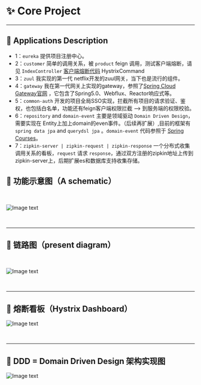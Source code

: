 # :sparkles: Core Project 

***
## :palm_tree: Applications Description </br>
+ 1：`eureka` 提供项目注册中心。
+ 2：`customer` 简单的调用关系，被 `product` feign 调用，测试客户端熔断，请见 `IndexController` [客户端熔断代码](https://github.com/yugenhai108/framework-applications/blob/master/product/src/main/java/org/yugh/product/controller/IndexController.java)  HystrixCommand 
+ 3：`zuul` 我实现的第一代 netflix开发的zuul网关，当下也是流行的组件。
+ 4：`gateway` 我在第一代网关上实现的gateway，参照了[Spring Cloud Gateway官网](https://cloud.spring.io/spring-cloud-gateway/reference/html/) ，它包含了Spring5.0、Webflux、Reactor响应式等。
+ 5：`common-auth` 开发的项目全局SSO实现，拦截所有项目的请求验证、鉴权，也包括白名单，功能还有feign客户端权限拦截 ——> 到服务端的权限校验。
+ 6：`repository` and `domain-event` 主要是领域驱动 `Domain Driven Design`，需要实现在 Entity上加上domain的even事件。（后续再扩展）,目前的框架有 `spring data jpa` and `querydsl jpa` 。`domain-event` 代码参照于 [Spring Courses](https://github.com/eugenp/tutorials)。
+ 7：`zipkin-server | zipkin-request | zipkin-response` 一个分布式收集调用关系的看板，`request` 请求 `response`，通过双方注册的zipkin地址上传到zipkin-server上，后期扩展es和数据库支持收集存储。

## :evergreen_tree: 功能示意图（A schematic）
</br>

![Image text](https://github.com/yugenhai108/framework-applications/blob/master/gateway-auth.png)

</br>

***

## :deciduous_tree: 链路图（present diagram）
</br>

![Image text](https://github.com/yugenhai108/framework-applications/blob/master/zipkin-detail.png)

</br>

***

## :chestnut: 熔断看板（Hystrix Dashboard） </br> 

![Image text](https://github.com/yugenhai108/framework-applications/blob/master/dashboard.png)

</br>

***
## :ear_of_rice: DDD = Domain Driven Design 架构实现图</br>

![Image text](https://github.com/yugenhai108/framework-applications/blob/master/ddd-project.jpg)

 
